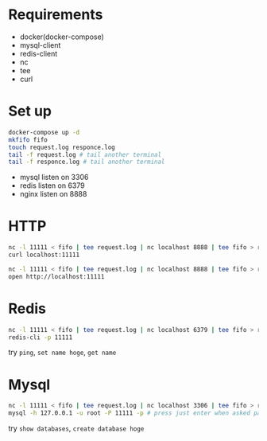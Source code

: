# Requirements
- docker(docker-compose)
- mysql-client
- redis-client
- nc
- tee
- curl

# Set up
```bash
docker-compose up -d
mkfifo fifo
touch request.log responce.log 
tail -f request.log # tail another terminal
tail -f responce.log # tail another terminal
```

- mysql listen on 3306
- redis listen on 6379
- nginx listen on 8888

# HTTP
```bash
nc -l 11111 < fifo | tee request.log | nc localhost 8888 | tee fifo > responce.log # tail log file
curl localhost:11111

nc -l 11111 < fifo | tee request.log | nc localhost 8888 | tee fifo > responce.log 
open http://localhost:11111
```
# Redis
```bash
nc -l 11111 < fifo | tee request.log | nc localhost 6379 | tee fifo > responce.log 
redis-cli -p 11111 
```

try `ping`, `set name hoge`, `get name`

# Mysql
```bash
nc -l 11111 < fifo | tee request.log | nc localhost 3306 | tee fifo > responce.log 
mysql -h 127.0.0.1 -u root -P 11111 -p # press just enter when asked password (root password is empty)
```

try `show databases`, `create database hoge`

